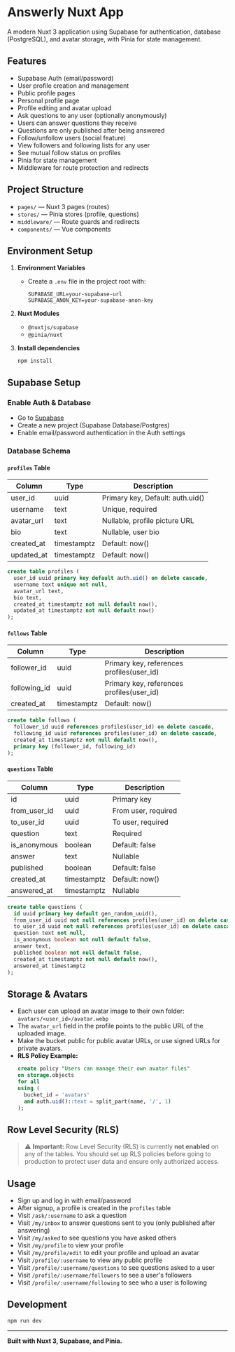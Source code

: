 # Answerly Nuxt App

A modern Nuxt 3 application using Supabase for authentication, database (PostgreSQL), and avatar storage, with Pinia for state management.

## Features

- Supabase Auth (email/password)
- User profile creation and management
- Public profile pages
- Personal profile page
- Profile editing and avatar upload
- Ask questions to any user (optionally anonymously)
- Users can answer questions they receive
- Questions are only published after being answered
- Follow/unfollow users (social feature)
- View followers and following lists for any user
- See mutual follow status on profiles
- Pinia for state management
- Middleware for route protection and redirects

## Project Structure

- `pages/` — Nuxt 3 pages (routes)
- `stores/` — Pinia stores (profile, questions)
- `middleware/` — Route guards and redirects
- `components/` — Vue components

## Environment Setup

1. **Environment Variables**
    - Create a `.env` file in the project root with:
        ```
        SUPABASE_URL=your-supabase-url
        SUPABASE_ANON_KEY=your-supabase-anon-key
        ```
2. **Nuxt Modules**
    - `@nuxtjs/supabase`
    - `@pinia/nuxt`

3. **Install dependencies**
    ```
    npm install
    ```

## Supabase Setup

### Enable Auth & Database

- Go to [Supabase](https://app.supabase.com/)
- Create a new project (Supabase Database/Postgres)
- Enable email/password authentication in the Auth settings

### Database Schema

#### `profiles` Table

| Column     | Type        | Description                      |
| ---------- | ----------- | -------------------------------- |
| user_id    | uuid        | Primary key, Default: auth.uid() |
| username   | text        | Unique, required                 |
| avatar_url | text        | Nullable, profile picture URL    |
| bio        | text        | Nullable, user bio               |
| created_at | timestamptz | Default: now()                   |
| updated_at | timestamptz | Default: now()                   |

```sql
create table profiles (
  user_id uuid primary key default auth.uid() on delete cascade,
  username text unique not null,
  avatar_url text,
  bio text,
  created_at timestamptz not null default now(),
  updated_at timestamptz not null default now()
);
```

#### `follows` Table

| Column       | Type        | Description                               |
| ------------ | ----------- | ----------------------------------------- |
| follower_id  | uuid        | Primary key, references profiles(user_id) |
| following_id | uuid        | Primary key, references profiles(user_id) |
| created_at   | timestamptz | Default: now()                            |

```sql
create table follows (
  follower_id uuid references profiles(user_id) on delete cascade,
  following_id uuid references profiles(user_id) on delete cascade,
  created_at timestamptz not null default now(),
  primary key (follower_id, following_id)
);
```

#### `questions` Table

| Column       | Type        | Description         |
| ------------ | ----------- | ------------------- |
| id           | uuid        | Primary key         |
| from_user_id | uuid        | From user, required |
| to_user_id   | uuid        | To user, required   |
| question     | text        | Required            |
| is_anonymous | boolean     | Default: false      |
| answer       | text        | Nullable            |
| published    | boolean     | Default: false      |
| created_at   | timestamptz | Default: now()      |
| answered_at  | timestamptz | Nullable            |

```sql
create table questions (
  id uuid primary key default gen_random_uuid(),
  from_user_id uuid not null references profiles(user_id) on delete cascade,
  to_user_id uuid not null references profiles(user_id) on delete cascade,
  question text not null,
  is_anonymous boolean not null default false,
  answer text,
  published boolean not null default false,
  created_at timestamptz not null default now(),
  answered_at timestamptz
);
```

## Storage & Avatars

- Each user can upload an avatar image to their own folder: `avatars/<user_id>/avatar.webp`
- The `avatar_url` field in the profile points to the public URL of the uploaded image.
- Make the bucket public for public avatar URLs, or use signed URLs for private avatars.
- **RLS Policy Example:**
    ```sql
    create policy "Users can manage their own avatar files"
    on storage.objects
    for all
    using (
      bucket_id = 'avatars'
      and auth.uid()::text = split_part(name, '/', 1)
    );
    ```

## Row Level Security (RLS)

> ⚠️ **Important:** Row Level Security (RLS) is currently **not enabled** on any of the tables. You should set up RLS policies before going to production to protect user data and ensure only authorized access.

## Usage

- Sign up and log in with email/password
- After signup, a profile is created in the `profiles` table
- Visit `/ask/:username` to ask a question
- Visit `/my/inbox` to answer questions sent to you (only published after answering)
- Visit `/my/asked` to see questions you have asked others
- Visit `/my/profile` to view your profile
- Visit `/my/profile/edit` to edit your profile and upload an avatar
- Visit `/profile/:username` to view any public profile
- Visit `/profile/:username/questions` to see questions asked to a user
- Visit `/profile/:username/followers` to see a user's followers
- Visit `/profile/:username/following` to see who a user is following

## Development

```bash
npm run dev
```

---

**Built with Nuxt 3, Supabase, and Pinia.**
